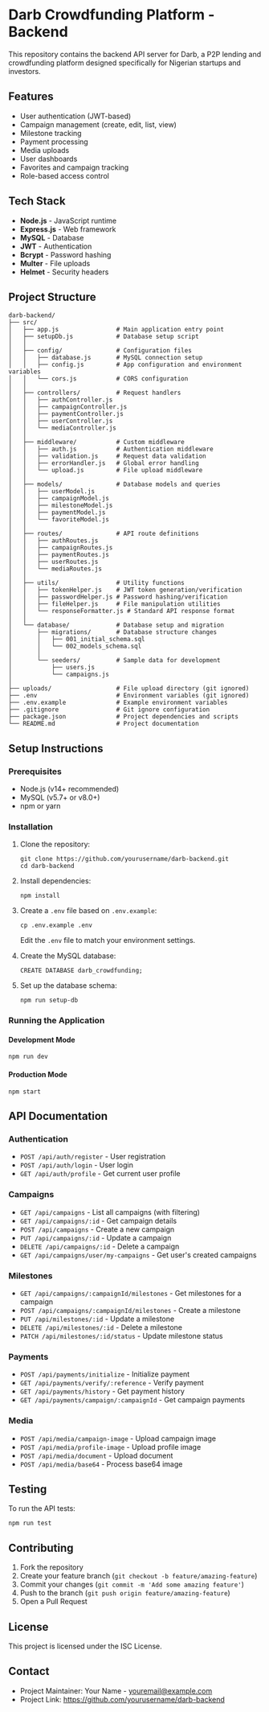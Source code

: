 # Darb Crowdfunding Platform - Backend

This repository contains the backend API server for Darb, a P2P lending and crowdfunding platform designed specifically for Nigerian startups and investors.

## Features

- User authentication (JWT-based)
- Campaign management (create, edit, list, view)
- Milestone tracking
- Payment processing
- Media uploads
- User dashboards
- Favorites and campaign tracking
- Role-based access control

## Tech Stack

- **Node.js** - JavaScript runtime
- **Express.js** - Web framework
- **MySQL** - Database
- **JWT** - Authentication
- **Bcrypt** - Password hashing
- **Multer** - File uploads
- **Helmet** - Security headers

## Project Structure

```
darb-backend/
├── src/
│   ├── app.js                # Main application entry point
│   ├── setupDb.js            # Database setup script
│   │
│   ├── config/               # Configuration files
│   │   ├── database.js       # MySQL connection setup
│   │   ├── config.js         # App configuration and environment variables
│   │   └── cors.js           # CORS configuration
│   │
│   ├── controllers/          # Request handlers
│   │   ├── authController.js
│   │   ├── campaignController.js
│   │   ├── paymentController.js
│   │   ├── userController.js
│   │   └── mediaController.js
│   │
│   ├── middleware/           # Custom middleware
│   │   ├── auth.js           # Authentication middleware
│   │   ├── validation.js     # Request data validation
│   │   ├── errorHandler.js   # Global error handling
│   │   └── upload.js         # File upload middleware
│   │
│   ├── models/               # Database models and queries
│   │   ├── userModel.js
│   │   ├── campaignModel.js
│   │   ├── milestoneModel.js
│   │   ├── paymentModel.js
│   │   └── favoriteModel.js
│   │
│   ├── routes/               # API route definitions
│   │   ├── authRoutes.js
│   │   ├── campaignRoutes.js
│   │   ├── paymentRoutes.js
│   │   ├── userRoutes.js
│   │   └── mediaRoutes.js
│   │
│   ├── utils/                # Utility functions
│   │   ├── tokenHelper.js    # JWT token generation/verification
│   │   ├── passwordHelper.js # Password hashing/verification
│   │   ├── fileHelper.js     # File manipulation utilities
│   │   └── responseFormatter.js # Standard API response format
│   │
│   └── database/             # Database setup and migration
│       ├── migrations/       # Database structure changes
│       │   ├── 001_initial_schema.sql
│       │   └── 002_models_schema.sql
│       │
│       └── seeders/          # Sample data for development
│           ├── users.js
│           └── campaigns.js
│
├── uploads/                  # File upload directory (git ignored)
├── .env                      # Environment variables (git ignored)
├── .env.example              # Example environment variables
├── .gitignore                # Git ignore configuration
├── package.json              # Project dependencies and scripts
└── README.md                 # Project documentation
```

## Setup Instructions

### Prerequisites

- Node.js (v14+ recommended)
- MySQL (v5.7+ or v8.0+)
- npm or yarn

### Installation

1. Clone the repository:
   ```
   git clone https://github.com/yourusername/darb-backend.git
   cd darb-backend
   ```

2. Install dependencies:
   ```
   npm install
   ```

3. Create a `.env` file based on `.env.example`:
   ```
   cp .env.example .env
   ```
   Edit the `.env` file to match your environment settings.

4. Create the MySQL database:
   ```
   CREATE DATABASE darb_crowdfunding;
   ```

5. Set up the database schema:
   ```
   npm run setup-db
   ```

### Running the Application

#### Development Mode
```
npm run dev
```

#### Production Mode
```
npm start
```

## API Documentation

### Authentication

- `POST /api/auth/register` - User registration
- `POST /api/auth/login` - User login
- `GET /api/auth/profile` - Get current user profile

### Campaigns

- `GET /api/campaigns` - List all campaigns (with filtering)
- `GET /api/campaigns/:id` - Get campaign details
- `POST /api/campaigns` - Create a new campaign
- `PUT /api/campaigns/:id` - Update a campaign
- `DELETE /api/campaigns/:id` - Delete a campaign
- `GET /api/campaigns/user/my-campaigns` - Get user's created campaigns

### Milestones

- `GET /api/campaigns/:campaignId/milestones` - Get milestones for a campaign
- `POST /api/campaigns/:campaignId/milestones` - Create a milestone
- `PUT /api/milestones/:id` - Update a milestone
- `DELETE /api/milestones/:id` - Delete a milestone
- `PATCH /api/milestones/:id/status` - Update milestone status

### Payments

- `POST /api/payments/initialize` - Initialize payment
- `GET /api/payments/verify/:reference` - Verify payment
- `GET /api/payments/history` - Get payment history
- `GET /api/payments/campaign/:campaignId` - Get campaign payments

### Media

- `POST /api/media/campaign-image` - Upload campaign image
- `POST /api/media/profile-image` - Upload profile image
- `POST /api/media/document` - Upload document
- `POST /api/media/base64` - Process base64 image

## Testing

To run the API tests:
```
npm run test
```

## Contributing

1. Fork the repository
2. Create your feature branch (`git checkout -b feature/amazing-feature`)
3. Commit your changes (`git commit -m 'Add some amazing feature'`)
4. Push to the branch (`git push origin feature/amazing-feature`)
5. Open a Pull Request

## License

This project is licensed under the ISC License.

## Contact

- Project Maintainer: Your Name - youremail@example.com
- Project Link: https://github.com/yourusername/darb-backend
